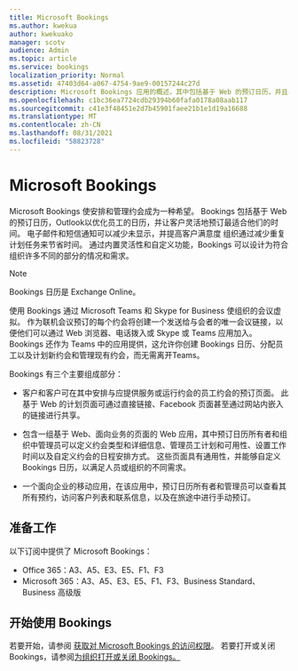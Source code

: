 ```yaml
---
title: Microsoft Bookings
ms.author: kwekua
author: kwekuako
manager: scotv
audience: Admin
ms.topic: article
ms.service: bookings
localization_priority: Normal
ms.assetid: 47403d64-a067-4754-9ae9-00157244c27d
description: Microsoft Bookings 应用的概述，其中包括基于 Web 的预订日历，并且与 Outlook 集成，以优化员工的日历并让客户灵活地预订约会。
ms.openlocfilehash: c1bc36ea7724cdb29394b60fafa0178a08aab117
ms.sourcegitcommit: c41e3f48451e2d7b45901faee21b1e1d19a16688
ms.translationtype: MT
ms.contentlocale: zh-CN
ms.lasthandoff: 08/31/2021
ms.locfileid: "58823728"
---
```

# <a name="microsoft-bookings"></a>Microsoft Bookings

Microsoft Bookings 使安排和管理约会成为一种希望。 Bookings 包括基于 Web 的预订日历，Outlook以优化员工的日历，并让客户灵活地预订最适合他们的时间。 电子邮件和短信通知可以减少未显示，并提高客户满意度 组织通过减少重复计划任务来节省时间。 通过内置灵活性和自定义功能，Bookings 可以设计为符合组织许多不同的部分的情况和需求。

> [!NOTE]
> Bookings 日历是 Exchange Online。

使用 Bookings 通过 Microsoft Teams 和 Skype for Business 使组织的[](https://support.microsoft.com/office/overview-of-the-bookings-app-in-teams-7b8569e1-0c8a-444e-b712-d9968b05110b)会议虚拟。 作为联机会议预订的每个约会将创建一个发送给与会者的唯一会议链接，以便他们可以通过 Web 浏览器、电话拨入或 Skype 或 Teams 应用加入。 Bookings 还作为 Teams 中的应用提供，这允许你创建 Bookings 日历、分配员工以及计划新约会和管理现有约会，而无需离开Teams。

Bookings 有三个主要组成部分：

- 客户和客户可在其中安排与应提供服务或运行约会的员工约会的预订页面。 此基于 Web 的计划页面可通过直接链接、Facebook 页面甚至通过网站内嵌入的链接进行共享。

- 包含一组基于 Web、面向业务的页面的 Web 应用，其中预订日历所有者和组织中管理员可以定义约会类型和详细信息、管理员工计划和可用性、设置工作时间以及自定义约会的日程安排方式。 这些页面具有通用性，并能够自定义 Bookings 日历，以满足人员或组织的不同需求。

- 一个面向企业的移动应用，在该应用中，预订日历所有者和管理员可以查看其所有预约，访问客户列表和联系信息，以及在旅途中进行手动预订。

## <a name="before-you-begin"></a>准备工作

以下订阅中提供了 Microsoft Bookings：

- Office 365：A3、A5、E3、E5、F1、F3
- Microsoft 365：A3、A5、E3、E5、F1、F3、Business Standard、Business 高级版

## <a name="get-started-using-bookings"></a>开始使用 Bookings

若要开始，请参阅 [获取对 Microsoft Bookings 的访问权限](get-access.md)。 若要打开或关闭 Bookings，请参阅[为组织打开或关闭 Bookings。](turn-bookings-on-or-off.md)
